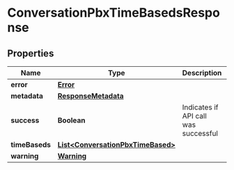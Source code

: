 
# ConversationPbxTimeBasedsResponse

## Properties
Name | Type | Description | Notes
------------ | ------------- | ------------- | -------------
**error** | [**Error**](Error.md) |  |  [optional]
**metadata** | [**ResponseMetadata**](ResponseMetadata.md) |  |  [optional]
**success** | **Boolean** | Indicates if API call was successful |  [optional]
**timeBaseds** | [**List&lt;ConversationPbxTimeBased&gt;**](ConversationPbxTimeBased.md) |  |  [optional]
**warning** | [**Warning**](Warning.md) |  |  [optional]



